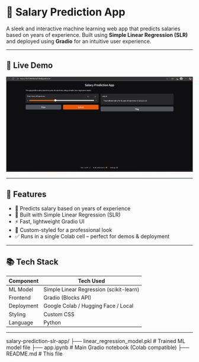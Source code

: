 # 💼 Salary Prediction App

A sleek and interactive machine learning web app that predicts salaries based on years of experience. Built using **Simple Linear Regression (SLR)** and deployed using **Gradio** for an intuitive user experience.

---

## 🚀 Live Demo

![App](https://github.com/Tanmay1112004/salary-prediction-slr-app/blob/main/Salary%20price%20prediction%20app/screenshot%20and%20app%20demo/Screenshot%202025-08-04%20215646.png?raw=true)

---

## 📌 Features

- 🔢 Predicts salary based on years of experience
- 🧠 Built with Simple Linear Regression (SLR)
- ⚡ Fast, lightweight Gradio UI
- 🎨 Custom-styled for a professional look
- ✅ Runs in a single Colab cell – perfect for demos & deployment

---

## 📚 Tech Stack

| Component        | Tech Used         |
|------------------|------------------|
| ML Model         | Simple Linear Regression (scikit-learn) |
| Frontend         | Gradio (Blocks API) |
| Deployment       | Google Colab / Hugging Face / Local |
| Styling          | Custom CSS        |
| Language         | Python            |

---
salary-prediction-slr-app/
├── linear_regression_model.pkl # Trained ML model file
├── app.ipynb # Main Gradio notebook (Colab compatible)
├── README.md # This file

